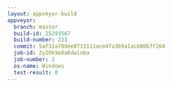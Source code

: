 ```yaml
---
layout: appveyor-build
appveyor:
  branch: master
  build-id: 25293567
  build-number: 223
  commit: 5af31a78dee0711111ace4fa369a1ac680b7f264
  job-id: 2y20k9e0a6dwinba
  job-number: 2
  os-name: Windows
  test-result: 0
---
```

